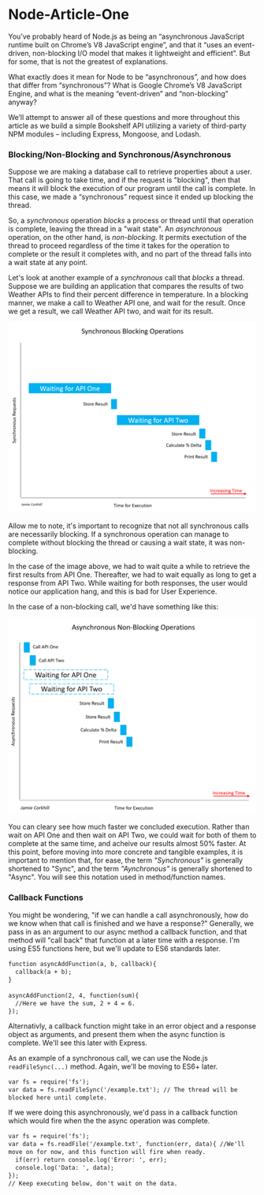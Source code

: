 # Node-Article-One

You’ve probably heard of Node.js as being an “asynchronous JavaScript runtime built on Chrome’s V8 JavaScript engine”, and that it “uses an event-driven, non-blocking I/O model that makes it lightweight and efficient”. But for some, that is not the greatest of explanations. 

What exactly does it mean for Node to be “asynchronous”, and how does that differ from “synchronous”? What is Google Chrome’s V8 JavaScript Engine, and what is the meaning “event-driven” and “non-blocking” anyway?

We’ll attempt to answer all of these questions and more throughout this article as we build a simple Bookshelf API utilizing a variety of third-party NPM modules – including Express, Mongoose, and Lodash.

### Blocking/Non-Blocking and Synchronous/Asynchronous

Suppose we are making a database call to retrieve properties about a user. That call is going to take time, and if the request is "blocking", then that means it will block the execution of our program until the call is complete. In this case, we made a “synchronous” request since it ended up blocking the thread.

So, a *synchronous* operation *blocks* a process or thread until that operation is complete, leaving the thread in a "wait state". An *asynchronous* operation, on the other hand, is *non-blocking*. It permits exectution of the thread to proceed regardless of the time it takes for the operation to complete or the result it completes with, and no part of the thread falls into a wait state at any point.

Let's look at another example of a *synchronous* call that *blocks* a thread. Suppose we are building an application that compares the results of two Weather APIs to find their percent difference in temperature. In a blocking manner, we make a call to Weather API one, and wait for the result. Once we get a result, we call Weather API two, and wait for its result. 

<img src="SyncBlock.png" alt="Sync Blocking Ops">

Allow me to note, it's important to recognize that not all synchronous calls are necessarily blocking. If a synchronous operation can manage to complete without blocking the thread or causing a wait state, it was non-blocking.

In the case of the image above, we had to wait quite a while to retrieve the first results from API One. Thereafter, we had to wait equally as long to get a response from API Two. While waiting for both responses, the user would notice our application hang, and this is bad for User Experience.

In the case of a non-blocking call, we'd have something like this:

<img src="AsyncNonBlock.png" alt="Non-Blocking Ops">

You can cleary see how much faster we concluded execution. Rather than wait on API One and then wait on API Two, we could wait for both of them to complete at the same time, and acheive our results almost 50% faster. At this point, before moving into more concrete and tangible examples, it is important to mention that, for ease, the term *"Synchronous"* is generally shortened to "Sync", and the term *"Aynchronous"* is generally shortened to "Async". You will see this notation used in method/function names.

### Callback Functions

You might be wondering, "if we can handle a call asynchronously, how do we know when that call is finished and we have a response?" Generally, we pass in as an argument to our async method a callback function, and that method will "call back" that function at a later time with a response. I'm using ES5 functions here, but we'll update to ES6 standards later.

```
function asyncAddFunction(a, b, callback){
  callback(a + b);
}

asyncAddFunction(2, 4, function(sum){
  //Here we have the sum, 2 + 4 = 6.
});
```
Alternativly, a callback function might take in an error object and a response object as arguments, and present them when the async function is complete. We'll see this later with Express.

As an example of a synchronous call, we can use the Node.js `readFileSync(...)` method. Again, we'll be moving to ES6+ later.

```
var fs = require('fs');
var data = fs.readFileSync('/example.txt'); // The thread will be blocked here until complete.
```
If we were doing this asynchronously, we'd pass in a callback function which would fire when the the async operation was complete.
```
var fs = require('fs');
var data = fs.readFile('/example.txt', function(err, data){ //We'll move on for now, and this function will fire when ready.
  if(err) return console.log('Error: ', err);
  console.log('Data: ', data);
}); 
// Keep executing below, don't wait on the data.
```
